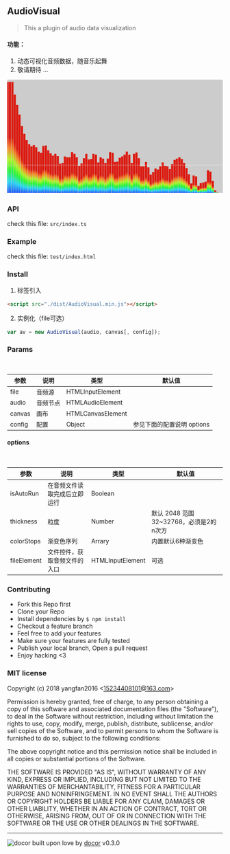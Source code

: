 ## AudioVisual

> This a plugin of audio data visualization

#### 功能：
1. 动态可视化音频数据，随音乐起舞
2. 敬请期待 ...


![av.gif](https://raw.githubusercontent.com/Yangfan2016/PicBed/master/Blog/audio-visual.gif)

### API
check this file: `src/index.ts`


### Example

check this file: `test/index.html`

### Install
1. 标签引入
```html
<script src="./dist/AudioVisual.min.js"></script>
```
2. 实例化（file可选）
```js
var av = new AudioVisual(audio, canvas[, config]);
```

### Params

<table>
    <thead>
        <tr>
            <th>参数</th> 
            <th>说明</th> 
            <th>类型</th> 
            <th>默认值</th>
        </tr>
    </thead> 
    <tbody>
        <tr>
            <td>file</td>
            <td>音频源</td>
            <td>HTMLInputElement</td>
            <td></td>
        </tr>
        <tr>
            <td>audio</td>
            <td>音频节点</td>
            <td>HTMLAudioElement</td>
            <td></td>
        </tr>
        <tr>
            <td>canvas</td>
            <td>画布</td>
            <td>HTMLCanvasElement</td>
            <td></td>
        </tr>
        <tr>
            <td>config</td>
            <td>配置</td>
            <td>Object</td>
            <td>参见下面的配置说明 options</td>
        </tr>
    </tbody>
</table>

#### options
<table>
    <thead>
        <tr>
            <th>参数</th> 
            <th>说明</th> 
            <th>类型</th> 
            <th>默认值</th>
        </tr>
    </thead> 
    <tbody>
        <tr>
            <td>isAutoRun</td>
            <td>在音频文件读取完成后立即运行</td>
            <td>Boolean</td>
            <td></td>
        </tr>
        <tr>
            <td>thickness</td>
            <td>粒度</td>
            <td>Number</td>
            <td>默认 2048 范围 32~32768，必须是2的n次方</td>
        </tr>
        <tr>
            <td>colorStops</td>
            <td>渐变色序列</td>
            <td>Arrary<string></td>
            <td>内置默认6种渐变色</td>
        </tr>
        <tr>
            <td>fileElement</td>
            <td>文件控件，获取音频文件的入口</td>
            <td>HTMLInputElement</td>
            <td>可选</td>
        </tr>
    </tbody>
</table>


### Contributing
- Fork this Repo first
- Clone your Repo
- Install dependencies by `$ npm install`
- Checkout a feature branch
- Feel free to add your features
- Make sure your features are fully tested
- Publish your local branch, Open a pull request
- Enjoy hacking <3

### MIT license
Copyright (c) 2018 yangfan2016 &lt;15234408101@163.com&gt;

Permission is hereby granted, free of charge, to any person obtaining a copy
of this software and associated documentation files (the &quot;Software&quot;), to deal
in the Software without restriction, including without limitation the rights
to use, copy, modify, merge, publish, distribute, sublicense, and/or sell
copies of the Software, and to permit persons to whom the Software is
furnished to do so, subject to the following conditions:

The above copyright notice and this permission notice shall be included in
all copies or substantial portions of the Software.

THE SOFTWARE IS PROVIDED &quot;AS IS&quot;, WITHOUT WARRANTY OF ANY KIND, EXPRESS OR
IMPLIED, INCLUDING BUT NOT LIMITED TO THE WARRANTIES OF MERCHANTABILITY,
FITNESS FOR A PARTICULAR PURPOSE AND NONINFRINGEMENT. IN NO EVENT SHALL THE
AUTHORS OR COPYRIGHT HOLDERS BE LIABLE FOR ANY CLAIM, DAMAGES OR OTHER
LIABILITY, WHETHER IN AN ACTION OF CONTRACT, TORT OR OTHERWISE, ARISING FROM,
OUT OF OR IN CONNECTION WITH THE SOFTWARE OR THE USE OR OTHER DEALINGS IN
THE SOFTWARE.

---
![docor]()
built upon love by [docor](https://github.com/turingou/docor.git) v0.3.0

